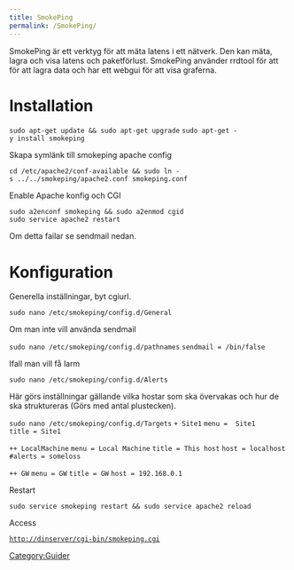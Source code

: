 ```yaml
---
title: SmokePing
permalink: /SmokePing/
---
```


SmokePing är ett verktyg för att mäta latens i ett nätverk. Den kan
mäta, lagra och visa latens och paketförlust. SmokePing använder rrdtool
för att för att lagra data och har ett webgui för att visa graferna.

Installation
============

`sudo apt-get update && sudo apt-get upgrade`
`sudo apt-get -y install smokeping`

Skapa symlänk till smokeping apache config

`cd /etc/apache2/conf-available && sudo ln -s ../../smokeping/apache2.conf smokeping.conf`

Enable Apache konfig och CGI

`sudo a2enconf smokeping && sudo a2enmod cgid`
`sudo service apache2 restart`

Om detta failar se sendmail nedan.

Konfiguration
=============

Generella inställningar, byt cgiurl.

`sudo nano /etc/smokeping/config.d/General`

Om man inte vill använda sendmail

`sudo nano /etc/smokeping/config.d/pathnames`
`sendmail = /bin/false`

Ifall man vill få larm

`sudo nano /etc/smokeping/config.d/Alerts`

Här görs inställningar gällande vilka hostar som ska övervakas och hur
de ska struktureras (Görs med antal plustecken).

`sudo nano /etc/smokeping/config.d/Targets`
`+ Site1`
`menu =  Site1`
`title = Site1`

`++ LocalMachine`
`menu = Local Machine`
`title = This host`
`host = localhost`
`#alerts = someloss`

`++ GW`
`menu = GW`
`title = GW`
`host = 192.168.0.1`

Restart

`sudo service smokeping restart && sudo service apache2 reload`

Access

[`http://dinserver/cgi-bin/smokeping.cgi`](http://dinserver/cgi-bin/smokeping.cgi)

[Category:Guider](/Category:Guider "wikilink")